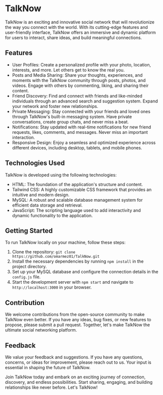 TalkNow
=======

TalkNow is an exciting and innovative social network that will revolutionize the way you connect with the world. With its cutting-edge features and user-friendly interface, TalkNow offers an immersive and dynamic platform for users to interact, share ideas, and build meaningful connections.

Features
--------

-   User Profiles: Create a personalized profile with your photo, location, interests, and more. Let others get to know the real you.
-   Posts and Media Sharing: Share your thoughts, experiences, and moments with the TalkNow community through posts, photos, and videos. Engage with others by commenting, liking, and sharing their content.
-   Friend Discovery: Find and connect with friends and like-minded individuals through an advanced search and suggestion system. Expand your network and foster new relationships.
-   Private Messaging: Stay connected with your friends and loved ones through TalkNow's built-in messaging system. Have private conversations, create group chats, and never miss a beat.
-   Notifications: Stay updated with real-time notifications for new friend requests, likes, comments, and messages. Never miss an important interaction.
-   Responsive Design: Enjoy a seamless and optimized experience across different devices, including desktop, tablets, and mobile phones.

Technologies Used
-----------------

TalkNow is developed using the following technologies:

-   HTML: The foundation of the application's structure and content.
-   Tailwind CSS: A highly customizable CSS framework that provides an intuitive and modern design.
-   MySQL: A robust and scalable database management system for efficient data storage and retrieval.
-   JavaScript: The scripting language used to add interactivity and dynamic functionality to the application.

Getting Started
---------------

To run TalkNow locally on your machine, follow these steps:

1.  Clone the repository: `git clone https://github.com/omarmez01/TalkNow.git`
2.  Install the necessary dependencies by running `npm install` in the project directory.
3.  Set up your MySQL database and configure the connection details in the `config.js` file.
4.  Start the development server with `npm start` and navigate to `http://localhost:3000` in your browser.

Contribution
------------

We welcome contributions from the open-source community to make TalkNow even better. If you have any ideas, bug fixes, or new features to propose, please submit a pull request. Together, let's make TalkNow the ultimate social networking platform.

Feedback
--------

We value your feedback and suggestions. If you have any questions, concerns, or ideas for improvement, please reach out to us. Your input is essential in shaping the future of TalkNow.

Join TalkNow today and embark on an exciting journey of connection, discovery, and endless possibilities. Start sharing, engaging, and building relationships like never before. Let's TalkNow!
